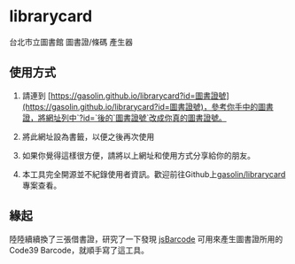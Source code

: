 # librarycard
台北市立圖書館 圖書證/條碼 產生器

## 使用方式

1. 請連到 [https://gasolin.github.io/librarycard?id=圖書證號](https://gasolin.github.io/librarycard?id=圖書證號)，參考你手中的圖書證，將網址列中`?id=`後的`圖書證號`改成你真的圖書證號。

2. 將此網址設為書籤，以便之後再次使用

3. 如果你覺得這樣很方便，請將以上網址和使用方式分享給你的朋友。

4. 本工具完全開源並不紀錄使用者資訊。歡迎前往Github上[gasolin/librarycard](https://github.com/gasolin/librarycard)專案查看。


## 緣起

陸陸續續換了三張借書證，研究了一下發現 [jsBarcode](http://lindell.me/JsBarcode/) 可用來產生圖書證所用的Code39 Barcode，就順手寫了這工具。
